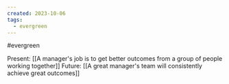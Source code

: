 ```yaml
---
created: 2023-10-06
tags:
  - evergreen
---
```

#evergreen 


Present: [[A manager's job is to get better outcomes from a group of people working together]]
Future: [[A great manager's team will consistently achieve great outcomes]]
